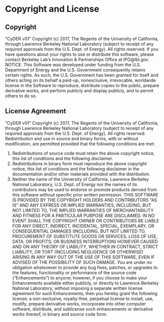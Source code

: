 # Copyright and License
## Copyright
&#8220;CyDER v01&#8221; Copyright (c) 2017, The Regents of the University of California,
through Lawrence Berkeley National Laboratory (subject to receipt of any
required approvals from the U.S. Dept. of Energy).  All rights reserved.
If you have questions about your rights to use or distribute this software,
please contact Berkeley Lab&#8217;s Innovation &amp; Partnerships Office at  IPO&#64;lbl&#46;gov.
NOTICE.  This Software was developed under funding from the U.S.
Department of Energy and the U.S. Government consequently retains certain rights.
As such, the U.S. Government has been granted for itself and others acting on
its behalf a paid-up, nonexclusive, irrevocable, worldwide license in the Software
to reproduce, distribute copies to the public, prepare derivative works,
and perform publicly and display publicly, and to permit others to do so.

## License Agreement
&#8220;CyDER v01&#8221; Copyright (c) 2017, The Regents of the University of California,
through Lawrence Berkeley National Laboratory (subject to receipt of any
required approvals from the U.S. Dept. of Energy).  All rights reserved.
Redistribution and use in source and binary forms, with or without modification,
are permitted provided that the following conditions are met:
1. Redistributions of source code must retain the above copyright notice,
this list of conditions and the following disclaimer.
2. Redistributions in binary form must reproduce the above copyright notice,
this list of conditions and the following disclaimer in the documentation
and/or other materials provided with the distribution.
3. Neither the name of the University of California,
Lawrence Berkeley National Laboratory, U.S. Dept. of Energy nor the names
of its contributors may be used to endorse or promote products derived
from this software without specific prior written permission.
THIS SOFTWARE IS PROVIDED BY THE COPYRIGHT HOLDERS AND CONTRIBUTORS
&#8220;AS IS&#8221; AND ANY EXPRESS OR IMPLIED WARRANTIES, INCLUDING, BUT NOT LIMITED
TO, THE IMPLIED WARRANTIES OF MERCHANTABILITY AND FITNESS FOR A PARTICULAR
PURPOSE ARE DISCLAIMED. IN NO EVENT SHALL THE COPYRIGHT OWNER OR CONTRIBUTORS
BE LIABLE FOR ANY DIRECT, INDIRECT, INCIDENTAL, SPECIAL, EXEMPLARY,
OR CONSEQUENTIAL DAMAGES (INCLUDING, BUT NOT LIMITED TO, PROCUREMENT
OF SUBSTITUTE GOODS OR SERVICES; LOSS OF USE, DATA, OR PROFITS;
OR BUSINESS INTERRUPTION) HOWEVER CAUSED AND ON ANY THEORY OF LIABILITY,
WHETHER IN CONTRACT, STRICT LIABILITY, OR TORT (INCLUDING NEGLIGENCE OR OTHERWISE)
ARISING IN ANY WAY OUT OF THE USE OF THIS SOFTWARE, EVEN IF ADVISED OF THE POSSIBILITY OF SUCH DAMAGE.
You are under no obligation whatsoever to provide any bug fixes, patches,
or upgrades to the features, functionality or performance of the source code
(&#8220;Enhancements&#8221;) to anyone; however, if you choose to make your Enhancements
available either publicly, or directly to Lawrence Berkeley National Laboratory,
without imposing a separate written license agreement for such Enhancements,
then you hereby grant the following license: a non-exclusive, royalty-free,
perpetual license to install, use, modify, prepare derivative works, incorporate
into other computer software, distribute, and sublicense such enhancements or
derivative works thereof, in binary and source code form.
